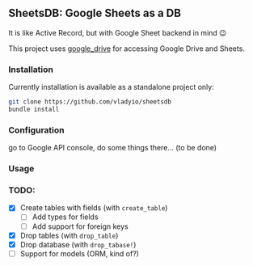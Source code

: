 ## SheetsDB: Google Sheets as a DB

It is like Active Record, but with Google Sheet backend in mind :wink:

This project uses [google_drive](https://github.com/gimite/google-drive-ruby) for accessing Google Drive and Sheets. 

### Installation

Currently installation is available as a standalone project only:

```bash
git clone https://github.com/vladyio/sheetsdb
bundle install
```

### Configuration

go to Google API console, do some things there...  (to be done)

### Usage

### TODO:

- [x] Create tables with fields (with `create_table`)
  - [ ] Add types for fields
  - [ ] Add support for foreign keys
- [x] Drop tables (with `drop_table`)
- [x] Drop database (with `drop_tabase!`)
- [ ] Support for models (ORM, kind of?)
